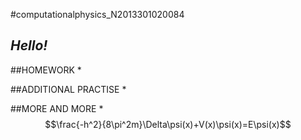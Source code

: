 #computationalphysics_N2013301020084

<em>Hello!</em>
---
##HOMEWORK
* 

##ADDITIONAL PRACTISE
* 

##MORE AND MORE
* 
$$\frac{-h^2}{8\pi^2m}\Delta\psi(x)+V(x)\psi(x)=E\psi(x)$$
